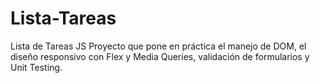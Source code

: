 # Lista-Tareas
Lista de Tareas JS 
Proyecto que pone en práctica el manejo de DOM, el diseño responsivo con Flex y Media Queries, validación de formularios y Unit Testing.

